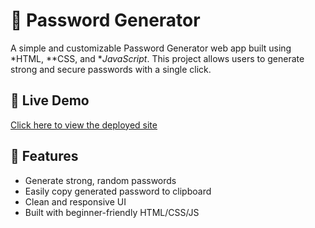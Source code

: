# 🔐 Password Generator

A simple and customizable Password Generator web app built using *HTML, **CSS, and **JavaScript*. This project allows users to generate strong and secure passwords with a single click.

## 🚀 Live Demo

[Click here to view the deployed site](https://harshaegiteela.github.io/Password_Generator/)  

## 🧰 Features

- Generate strong, random passwords
- Easily copy generated password to clipboard
- Clean and responsive UI
- Built with beginner-friendly HTML/CSS/JS
